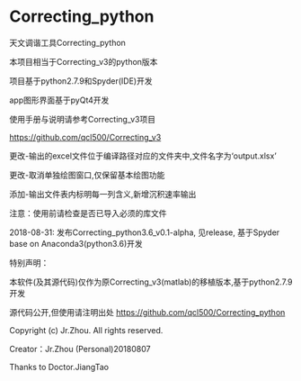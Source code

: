 # Correcting_python
天文调谐工具Correcting_python

本项目相当于Correcting_v3的python版本

项目基于python2.7.9和Spyder(IDE)开发

app图形界面基于pyQt4开发

使用手册与说明请参考Correcting_v3项目

https://github.com/qcl500/Correcting_v3

更改-输出的excel文件位于编译路径对应的文件夹中,文件名字为‘output.xlsx’

更改-取消单独绘图窗口,仅保留基本绘图功能

添加-输出文件表内标明每一列含义,新增沉积速率输出

注意：使用前请检查是否已导入必须的库文件

2018-08-31: 发布Correcting_python3.6_v0.1-alpha, 见release, 基于Spyder base on Anaconda3(python3.6)开发

特别声明：

本软件(及其源代码)仅作为原Correcting_v3(matlab)的移植版本,基于python2.7.9开发

源代码公开,但使用请注明出处 https://github.com/qcl500/Correcting_python

Copyright (c) Jr.Zhou. All rights reserved.

Creator：Jr.Zhou (Personal)20180807

Thanks to Doctor.JiangTao
